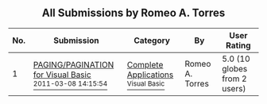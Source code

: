 ﻿<div align="center">

## All Submissions by Romeo A\. Torres

</div>

No.  | Submission | Category | By   | User Rating
---- | ---------- | -------- | ---- | -----------
1 | [PAGING/PAGINATION  for Visual Basic<br /><sup>2011-03-08 14:15:54</sup>](https://github.com/Planet-Source-Code/romeo-a-torres-paging-pagination-for-visual-basic__1-73794) | [Complete Applications<br /><sup>Visual Basic</sup>](../ByCategory/complete-applications__1-27.md) | Romeo A\. Torres | 5.0 (10 globes from 2 users)
